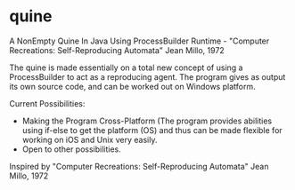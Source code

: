 # quine
A NonEmpty Quine In Java Using ProcessBuilder Runtime - "Computer Recreations: Self-Reproducing Automata" Jean Millo, 1972

The quine is made essentially on a total new concept of using a ProcessBuilder to act as a reproducing agent. The program gives as output its own source code, and can be worked out on Windows platform.

Current Possibilities:

- Making the Program Cross-Platform (The program provides abilities using if-else to get the platform (OS) and thus can be made flexible for working on iOS and Unix very easily.
- Open to other possibilities.

Inspired by "Computer Recreations: Self-Reproducing Automata" Jean Millo, 1972
